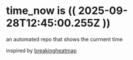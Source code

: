 # time_now is (( 2025-09-28T12:45:00.255Z ))

an automated repo that shows the currnent time

inspired by [breakingheatmap](https://github.com/breakingheatmap/breakingheatmap)